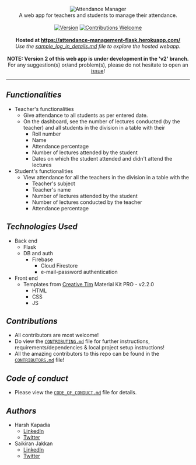 <p align="center">
   <img src="https://github.com/HarshKapadia2/attendance_management/blob/master/attendance_manager_logo.png" alt="Attendance Manager">
   <br />
   A web app for teachers and students to manage their attendance.
   <br />
   <br />
   <a href="#"><img alt="Version" src="https://img.shields.io/badge/version-1-green?style=flat"></a>
   <a href="https://github.com/HarshKapadia2/attendance_management/blob/master/CONTRIBUTING.md"><img alt="Contributions Welcome" src="https://img.shields.io/badge/contributions-welcome-green?style=flat"></a>
   <br />
   <br />
   <b>Hosted at </b><a href="https://attendance-management-flask.herokuapp.com/"><b>https://attendance-management-flask.herokuapp.com/</b></a>
   <br />
   <i>Use the <a href="https://github.com/HarshKapadia2/attendance_management/blob/master/sample_log_in_details.md">sample_log_in_details.md</a> file to explore the hosted webapp.</i>
   <br />
   <br />
   <b>NOTE: Version 2 of this web app is under development in the 'v2' branch.</b>
   <br />
   For any suggestion(s) or/and problem(s), please do not hesitate to open an <a href="https://github.com/HarshKapadia2/attendance_management/issues">issue</a>!
</p>

---

## ***Functionalities***

- Teacher's functionalities
   - Give attendance to all students as per entered date.
   - On the dashboard, see the number of lectures conducted (by the teacher) and all students in the division in a table with their
      - Roll number
      - Name
      - Attendance percentage
      - Number of lectures attended by the student
      - Dates on which the student attended and didn't attend the lectures
- Student's functionalities
   - View attendance for all the teachers in the division in a table with the
      - Teacher's subject
      - Teacher's name
      - Number of lectures attended by the student
      - Number of lectures conducted by the teacher
      - Attendance percentage
      
## ***Technologies Used***

- Back end
   - Flask
   - DB and auth
      - Firebase
         - Cloud Firestore
         - e-mail-password authentication
- Front end
   - Templates from [Creative Tim](https://www.creative-tim.com/) Material Kit PRO - v2.2.0
      - HTML
      - CSS
      - JS

## ***Contributions***

- All contributors are most welcome!
- Do view the [`CONTRIBUTING.md`](https://github.com/HarshKapadia2/attendance_management/blob/master/CONTRIBUTING.md) file for further instructions, requirements/dependencies & local project setup instructions!
- All the amazing contributors to this repo can be found in the [`CONTRIBUTORS.md`](https://github.com/HarshKapadia2/attendance_management/blob/master/CONTRIBUTORS.md) file!

## ***Code of conduct***

- Please view the [`CODE_OF_CONDUCT.md`](https://github.com/HarshKapadia2/attendance_management/blob/master/CODE_OF_CONDUCT.md) file for details.

## ***Authors***

- Harsh Kapadia
   - [LinkedIn](https://www.linkedin.com/in/harsh-kapadia-426999175/)
   - [Twitter](https://twitter.com/harshgkapadia)
- Saikiran Jakkan
   - [LinkedIn](https://www.linkedin.com/in/saikiran-jakkan-939b2a190/)
   - [Twitter](https://twitter.com/saiki_93)
